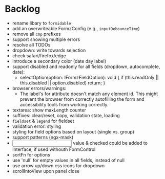# Backlog

- rename libary to `formidable`
- add an overwriteable FormzConfig (e.g., `inputDebounceTime`)
- remove all `cmp` prefixes
- support showing multiple errors
- resolve all TODOs
- dropdown: write towards selection
- check safari/firefox/edge
- introduce a secondary color (date day label)
- support disabled and readonly for all fields (dropdown, autocomplete, date):
  - selectOption(option: IFormzFieldOption): void {
    if (this.readOnly || this.disabled || option.disabled) return; }
- browser errors/warnings:
  - The label's for attribute doesn't match any element id. This might prevent the browser from correctly autofilling the form and accessibility tools from working correctly.
- textarea: show maxLength counter
- suffixes: clear/reset, copy, validation state, loading
- `fieldset` & `legend` for fieldset
- validation error: styling
- styling for field options based on layout (single vs. group)
- support patterns (ngx-mask)
- <input> value & checked could be added to interface, if used withouth FormControl
- sortFn for options
- use 'null' for empty values in all fields, instead of null
- use arrow up/down css icons for dropdown
- scrollIntoView upon panel close
